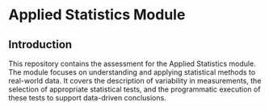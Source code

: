 # Applied Statistics Module

## Introduction

This repository contains the assessment for the Applied Statistics module. The module focuses on understanding and applying statistical methods to real-world data. It covers the description of variability in measurements, the selection of appropriate statistical tests, and the programmatic execution of these tests to support data-driven conclusions.
